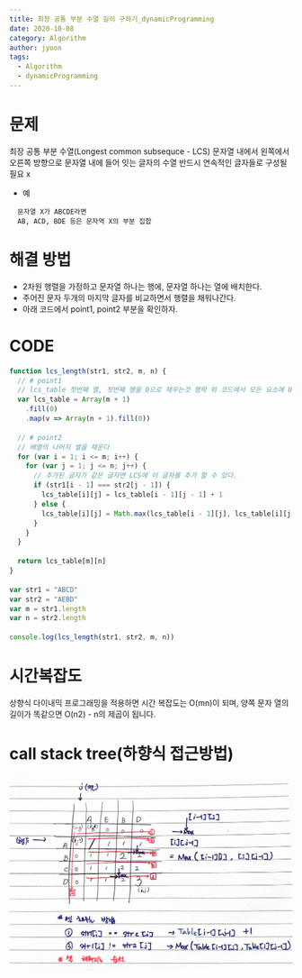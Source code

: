 ```yaml
---
title: 최장 공통 부분 수열 길이 구하기_dynamicProgramming
date: 2020-10-08
category: Algorithm
author: jyoon
tags:
  - Algorithm
  - dynamicProgramming
---
```


# 문제

최장 공통 부분 수열(Longest common subsequce - LCS)
문자열 내에서 왼쪽에서 오른쪽 방향으로 문자열 내에 들어 잇는 글자의 수열
반드시 연속적인 글자들로 구성될 필요 x

- 예

```
  문자열 X가 ABCDE라면
  AB, ACD, BDE 등은 문자역 X의 부분 집합
```

# 해결 방법

- 2차원 행렬을 가정하고 문자열 하나는 행에, 문자열 하나는 열에 배치한다.
- 주어진 문자 두개의 마지막 글자를 비교하면서 행렬을 채워나간다.
- 아래 코드에서 point1, point2 부분을 확인하자.

# CODE

```js
function lcs_length(str1, str2, m, n) {
  // # point1
  // lcs_table 첫번째 열, 첫번째 행을 0으로 채우는것 행략 위 코드에서 모든 요소에 0으로 초기화함.
  var lcs_table = Array(m + 1)
    .fill(0)
    .map(v => Array(n + 1).fill(0))

  // # point2
  // 배열의 나머지 셀을 채운다
  for (var i = 1; i <= m; i++) {
    for (var j = 1; j <= n; j++) {
      // 추가된 글자가 같은 글자면 LCS에 이 글자를 추가 할 수 있다.
      if (str1[i - 1] === str2[j - 1]) {
        lcs_table[i][j] = lcs_table[i - 1][j - 1] + 1
      } else {
        lcs_table[i][j] = Math.max(lcs_table[i - 1][j], lcs_table[i][j - 1])
      }
    }
  }

  return lcs_table[m][n]
}

var str1 = "ABCD"
var str2 = "AEBD"
var m = str1.length
var n = str2.length

console.log(lcs_length(str1, str2, m, n))
```

# 시간복잡도

상향식 다이내믹 프로그래밍을 적용하면 시간 복잡도는 O(mn)이 되며, 양쪽 문자 열의 길이가 똑같으면 O(n2) - n의 제곱이 됩니다.

# call stack tree(하향식 접근방법)

![](./img/05_최장공통부분수열길이구하기_dynamicProgramming.png)
